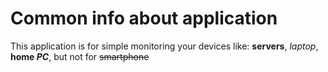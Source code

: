 #		 Common info about application
This application is for simple monitoring your devices like: **servers**, *laptop*, **home _PC_**, but not for ~~smartphone~~

